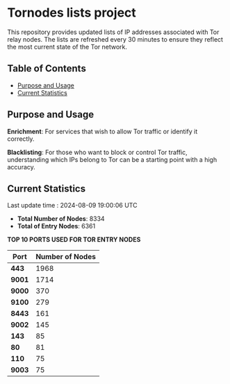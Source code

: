 # Tornodes lists project

This repository provides updated lists of IP addresses associated with Tor relay nodes. The lists are refreshed every 30 minutes to ensure they reflect the most current state of the Tor network.

## Table of Contents

- [Purpose and Usage](#purpose-and-usage)
- [Current Statistics](#current-statistics)


## Purpose and Usage

**Enrichment**: For services that wish to allow Tor traffic or identify it correctly.

**Blacklisting**: For those who want to block or control Tor traffic, understanding which IPs belong to Tor can be a starting point with a high accuracy.

## Current Statistics

Last update time : 2024-08-09 19:00:06 UTC

- **Total Number of Nodes**: 8334
- **Total of Entry Nodes**: 6361

**TOP 10 PORTS USED FOR TOR ENTRY NODES**

| **Port** | **Number of Nodes** |
|------|-----------------|
| **443**   | 1968  |
| **9001**   | 1714  |
| **9000**   | 370  |
| **9100**   | 279  |
| **8443**   | 161  |
| **9002**   | 145  |
| **143**   | 85  |
| **80**   | 81  |
| **110**   | 75  |
| **9003**   | 75  |

